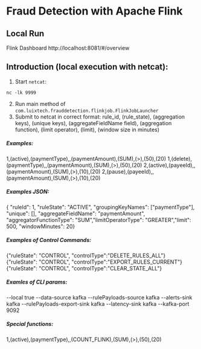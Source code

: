 # Fraud Detection with Apache Flink

## Local Run
Flink Dashboard
http://localhost:8081/#/overview


## Introduction (local execution with netcat):

1. Start `netcat`:
```
nc -lk 9999
```
2. Run main method of `com.luixtech.frauddetection.flinkjob.FlinkJobLauncher`
3. Submit to netcat in correct format:
rule_id, (rule_state), (aggregation keys), (unique keys), (aggregateFieldName field), (aggregation function), (limit operator), (limit), (window size in minutes)

##### Examples:

1,(active),(paymentType),,(paymentAmount),(SUM),(>),(50),(20)
1,(delete),(paymentType),,(paymentAmount),(SUM),(>),(50),(20)
2,(active),(payeeId),,(paymentAmount),(SUM),(>),(10),(20)
2,(pause),(payeeId),,(paymentAmount),(SUM),(>),(10),(20)

##### Examples JSON:  
{ "ruleId": 1, "ruleState": "ACTIVE", "groupingKeyNames": ["paymentType"], "unique": [], "aggregateFieldName": "paymentAmount", "aggregatorFunctionType": "SUM","limitOperatorType": "GREATER","limit": 500, "windowMinutes": 20}

##### Examples of Control Commands:

{"ruleState": "CONTROL", "controlType":"DELETE_RULES_ALL"}
{"ruleState": "CONTROL", "controlType":"EXPORT_RULES_CURRENT"}
{"ruleState": "CONTROL", "controlType":"CLEAR_STATE_ALL"}


##### Examles of CLI params:
--local true --data-source kafka --rulePayloads-source kafka --alerts-sink kafka --rulePayloads-export-sink kafka --latency-sink kafka --kafka-port 9092

##### Special functions:
1,(active),(paymentType),,(COUNT_FLINK),(SUM),(>),(50),(20)
